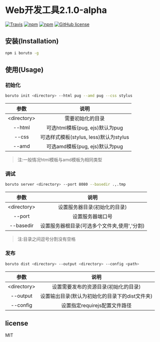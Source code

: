 # Web开发工具2.1.0-alpha

[![Travis](https://img.shields.io/travis/cntanglijun/boruto-cli.svg?maxAge=2592000?style=flat-square)](https://travis-ci.org/cntanglijun/boruto-cli)
[![npm](https://img.shields.io/npm/v/boruto.svg?maxAge=2592000?style=flat-square)](https://www.npmjs.com/package/boruto)
[![npm](https://img.shields.io/npm/dm/boruto.svg?maxAge=2592000?style=flat-square)](https://www.npmjs.com/package/boruto)
[![GitHub license](https://img.shields.io/badge/license-MIT-blue.svg?style=flat-square)](https://raw.githubusercontent.com/cntanglijun/boruto-cli/master/LICENSE)

## 安装(Installation)

``` bash
npm i boruto -g
```

## 使用(Usage)

### 初始化
``` bash
boruto init <directory> --html pug --amd pug --css stylus
```

|参数             |说明            |
|:---------------:|:--------------:|
|&lt;directory&gt;|需要初始化的目录  |
|--html           |可选html模板(pug, ejs)默认为pug|
|--css            |可选样式模板(stylus, less)默认为stylus|
|--amd            |可选amd模板(pug, ejs)默认为pug|


> 注:一般情况html模板与amd模板为相同类型

### 调试
```bash
boruto server <directory> --port 8080 --basedir .,.tmp
```

|参数             |说明            |
|:---------------:|:--------------:|
|&lt;directory&gt;|设置服务器目录(初始化的目录)|
|--port           |设置服务器端口号|
|--basedir        |设置服务器根目录(可选多个文件夹,使用','分割)|

> 注:目录之间逗号分割没有空格

### 发布

```bash
boruto dist <directory> --output <directory> --config <path>
```

|参数             |说明            |
|:---------------:|:--------------:|
|&lt;directory&gt;|设置需要发布的资源目录(初始化的目录)|
|--output         |设置输出目录(默认为初始化的目录下的dist文件夹)|
|--config         |设置指定requirejs配置文件路径

## license

MIT
